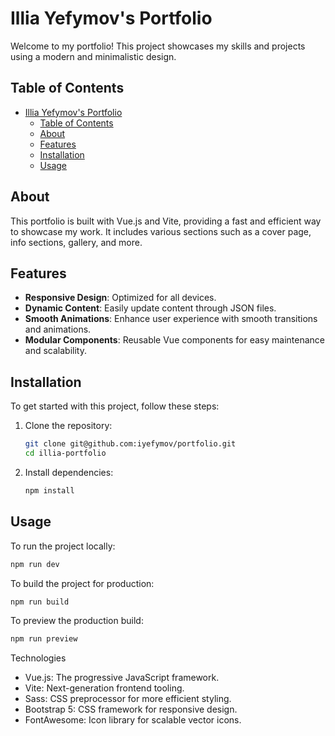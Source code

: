 # Illia Yefymov's Portfolio

Welcome to my portfolio! This project showcases my skills and projects using a modern and minimalistic design.

## Table of Contents

- [Illia Yefymov's Portfolio](#illia-yefymovs-portfolio)
  - [Table of Contents](#table-of-contents)
  - [About](#about)
  - [Features](#features)
  - [Installation](#installation)
  - [Usage](#usage)

## About

This portfolio is built with Vue.js and Vite, providing a fast and efficient way to showcase my work. It includes various sections such as a cover page, info sections, gallery, and more.

## Features

- **Responsive Design**: Optimized for all devices.
- **Dynamic Content**: Easily update content through JSON files.
- **Smooth Animations**: Enhance user experience with smooth transitions and animations.
- **Modular Components**: Reusable Vue components for easy maintenance and scalability.

## Installation

To get started with this project, follow these steps:

1. Clone the repository:
    ```sh
    git clone git@github.com:iyefymov/portfolio.git
    cd illia-portfolio
    ```

2. Install dependencies:
    ```sh
    npm install
    ```

## Usage

To run the project locally:

```sh
npm run dev
```

To build the project for production:
```sh
npm run build
```

To preview the production build:
```sh
npm run preview
```

Technologies
- Vue.js: The progressive JavaScript framework.
- Vite: Next-generation frontend tooling.
- Sass: CSS preprocessor for more efficient styling.
- Bootstrap 5: CSS framework for responsive design.
- FontAwesome: Icon library for scalable vector icons.